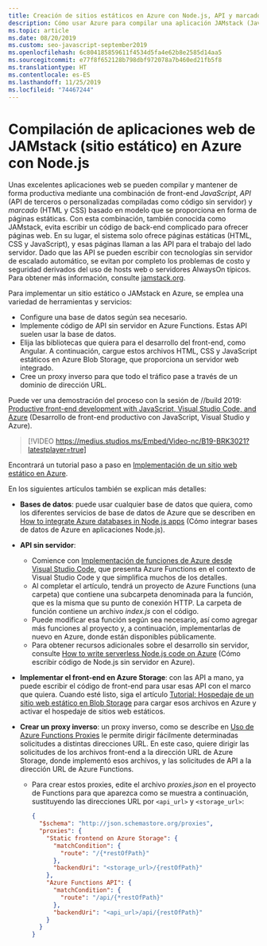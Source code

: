 ```yaml
---
title: Creación de sitios estáticos en Azure con Node.js, API y marcado
description: Cómo usar Azure para compilar una aplicación JAMstack (JavaScript, API y marcado)
ms.topic: article
ms.date: 08/20/2019
ms.custom: seo-javascript-september2019
ms.openlocfilehash: 6c804185859611f4534d5fa4e62b8e2585d14aa5
ms.sourcegitcommit: e77f8f652128b798dbf972078a7b460ed21fb5f8
ms.translationtype: HT
ms.contentlocale: es-ES
ms.lasthandoff: 11/25/2019
ms.locfileid: "74467244"
---
```

# <a name="build-jamstack-static-site-web-apps-on-azure-with-nodejs"></a>Compilación de aplicaciones web de JAMstack (sitio estático) en Azure con Node.js

Unas excelentes aplicaciones web se pueden compilar y mantener de forma productiva mediante una combinación de front-end *JavaScript*, *API* (API de terceros o personalizadas compiladas como código sin servidor) y *marcado* (HTML y CSS) basado en modelo que se proporciona en forma de páginas estáticas. Con esta combinación, también conocida como JAMstack, evita escribir un código de back-end complicado para ofrecer páginas web. En su lugar, el sistema solo ofrece páginas estáticas (HTML, CSS y JavaScript), y esas páginas llaman a las API para el trabajo del lado servidor. Dado que las API se pueden escribir con tecnologías sin servidor de escalado automático, se evitan por completo los problemas de costo y seguridad derivados del uso de hosts web o servidores AlwaysOn típicos. Para obtener más información, consulte [jamstack.org](https://jamstack.org/).

Para implementar un sitio estático o JAMstack en Azure, se emplea una variedad de herramientas y servicios:

- Configure una base de datos según sea necesario.
- Implemente código de API sin servidor en Azure Functions. Estas API suelen usar la base de datos.
- Elija las bibliotecas que quiera para el desarrollo del front-end, como Angular. A continuación, cargue estos archivos HTML, CSS y JavaScript estáticos en Azure Blob Storage, que proporciona un servidor web integrado.
- Cree un proxy inverso para que todo el tráfico pase a través de un dominio de dirección URL.

Puede ver una demostración del proceso con la sesión de //build 2019: [Productive front-end development with JavaScript, Visual Studio Code, and Azure](https://mybuild.techcommunity.microsoft.com/sessions/77038?source=sessions#top-anchor) (Desarrollo de front-end productivo con JavaScript, Visual Studio y Azure).

> [!VIDEO https://medius.studios.ms/Embed/Video-nc/B19-BRK3021?latestplayer=true]

Encontrará un tutorial paso a paso en [Implementación de un sitio web estático en Azure](tutorial-vscode-static-website-node-01.md).

En los siguientes artículos también se explican más detalles:

- **Bases de datos**: puede usar cualquier base de datos que quiera, como los diferentes servicios de base de datos de Azure que se describen en [How to integrate Azure databases in Node.js apps](node-howto-integrate-databases.md) (Cómo integrar bases de datos de Azure en aplicaciones Node.js).
  
- **API sin servidor**:

  - Comience con [Implementación de funciones de Azure desde Visual Studio Code](tutorial-vscode-serverless-node-01.md), que presenta Azure Functions en el contexto de Visual Studio Code y que simplifica muchos de los detalles.
  - Al completar el artículo, tendrá un proyecto de Azure Functions (una carpeta) que contiene una subcarpeta denominada para la función, que es la misma que su punto de conexión HTTP. La carpeta de función contiene un archivo *index.js* con el código.
  - Puede modificar esa función según sea necesario, así como agregar más funciones al proyecto y, a continuación, implementarlas de nuevo en Azure, donde están disponibles públicamente.
  - Para obtener recursos adicionales sobre el desarrollo sin servidor, consulte [How to write serverless Node.js code on Azure](node-howto-write-serverless-code.md) (Cómo escribir código de Node.js sin servidor en Azure).

- **Implementar el front-end en Azure Storage**: con las API a mano, ya puede escribir el código de front-end para usar esas API con el marco que quiera. Cuando esté listo, siga el artículo [Tutorial: Hospedaje de un sitio web estático en Blob Storage](/azure/storage/blobs/storage-blob-static-website-host) para cargar esos archivos en Azure y activar el hospedaje de sitios web estáticos.

- **Crear un proxy inverso**: un proxy inverso, como se describe en [Uso de Azure Functions Proxies](/azure/azure-functions/functions-proxies) le permite dirigir fácilmente determinadas solicitudes a distintas direcciones URL. En este caso, quiere dirigir las solicitudes de los archivos front-end a la dirección URL de Azure Storage, donde implementó esos archivos, y las solicitudes de API a la dirección URL de Azure Functions.

  - Para crear estos proxies, edite el archivo *proxies.json* en el proyecto de Functions para que aparezca como se muestra a continuación, sustituyendo las direcciones URL por `<api_url>` y `<storage_url>`:
  
    ```json
    {
      "$schema": "http://json.schemastore.org/proxies",
      "proxies": {
        "Static frontend on Azure Storage": {
          "matchCondition": {
            "route": "/{*restOfPath}"
          },
          "backendUri": "<storage_url>/{restOfPath}"
        },
        "Azure Functions API": {
          "matchCondition": {
            "route": "/api/{*restOfPath}"
          },
          "backendUri": "<api_url>/api/{restOfPath}"
        }
      }
    }
    ```
